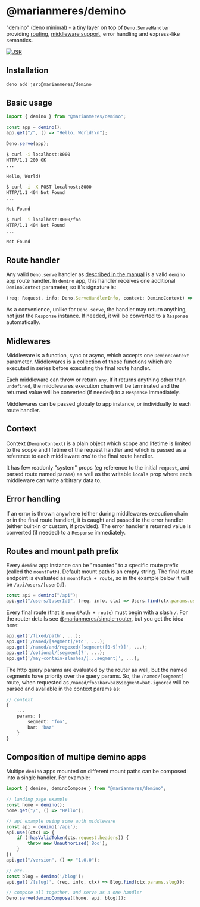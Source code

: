 # @marianmeres/demino

"demino" (deno minimal) - a tiny layer on top of `Deno.ServeHandler` providing 
[routing](https://github.com/marianmeres/simple-router), 
[middleware support](https://github.com/marianmeres/midware),
error handling 
and express-like semantics.

[![JSR](https://jsr.io/badges/@marianmeres/demino)](https://jsr.io/@marianmeres/demino)

## Installation

```sh
deno add jsr:@marianmeres/demino
```

## Basic usage

```ts
import { demino } from "@marianmeres/demino";

const app = demino();
app.get("/", () => "Hello, World!\n");

Deno.serve(app);
```
```sh
$ curl -i localhost:8000
HTTP/1.1 200 OK
...

Hello, World!
```
```sh
$ curl -i -X POST localhost:8000
HTTP/1.1 404 Not Found
...

Not Found
```
```sh
$ curl -i localhost:8000/foo
HTTP/1.1 404 Not Found
...

Not Found
```

## Route handler

Any valid `Deno.serve` handler as [described in the manual](https://docs.deno.com/runtime/fundamentals/http_server/) is a valid `demino` app route handler. In `demino` app, this handler receives one additional `DeminoContext` parameter, so it's signature is:

```ts
(req: Request, info: Deno.ServeHandlerInfo, context: DeminoContext) => any;
```

As a convenience, unlike for `Deno.serve`, the handler may return anything, not just the `Response` instance. If needed, it will be converted to a `Response` automatically.

## Midlewares

Middleware is a function, sync or async, which accepts one `DeminoContext` parameter. Middlewares is a collection of these functions which are executed in series before executing the final route handler.

Each middleware can throw or return `any`. If it returns anything other than `undefined`, the middlewares execution chain will be terminated and the returned value will be converted (if needed) to a `Response` immediately.

Middlewares can be passed globaly to app instance, or individually to each route handler.

## Context

Context (`DeminoContext`) is a plain object which scope and lifetime is limited to the scope and lifetime of the request handler and which is passed as a reference to each middleware _and_ to the final route handler. 

It has few readonly "system" props (eg reference to the initial `request`, and parsed route named `params`) as well as the writable `locals` prop where each middleware can write arbitrary data to.

## Error handling

If an error is thrown anywhere (either during middlewares execution chain or in the final route handler), it is caught and passed to the error handler (either built-in or custom, if provided). The error handler's returned value is converted (if needed) to a `Response` immediately.

## Routes and mount path prefix

Every `demino` app instance can be "mounted" to a specific route prefix (called the `mountPath`). Default mount path is an empty string. The final route endpoint is evaluated as `mountPath + route`, so in the example below it will be `/api/users/[userId]`.

```ts
const api = demino("/api");
api.get("/users/[userId]", (req, info, ctx) => Users.find(ctx.params.userId))
```

Every final route (that is `mountPath + route`) must begin with a slash `/`. For the router details see [@marianmeres/simple-router](https://github.com/marianmeres/simple-router), but you get the idea here:

```ts
app.get('/fixed/path', ...);
app.get('/named/[segment]/etc', ...);
app.get('/named/and/regexed/[segment([0-9]+)]', ...);
app.get('/optional/[segment]?', ...);
app.get('/may-contain-slashes/[...segment]', ...);
```

The http query params are evaluated by the router as well, but the named segments have priority over the query params. So, the `/named/[segment]` route, when requested as `/named/foo?bar=baz&segment=bat-ignored` will be parsed and available in the context params as:
```ts
// context
{
    ...
    params: {
        segment: 'foo',
        bar: 'baz'
    }
}
```

## Composition of multipe demino apps

Multipe `demino` apps mounted on different mount paths can be composed into a single handler. For example:

```ts
import { demino, deminoCompose } from "@marianmeres/demino";

// landing page example
const home = demino();
home.get("/", () => "Hello");

// api example using some auth middleware
const api = denimo('/api');
api.use((ctx) => {
    if (!hasValidToken(cts.request.headers)) {
        throw new Unauthorized('Boo');
    }
})
api.get("/version", () => "1.0.0");

// etc...
const blog = denimo('/blog');
api.get('/[slug]', (req, info, ctx) => Blog.find(ctx.params.slug));

// compose all together, and serve as a one handler
Deno.serve(deminoCompose([home, api, blog]));
```